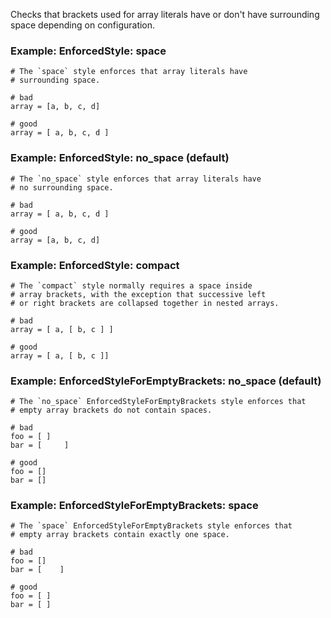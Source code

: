 Checks that brackets used for array literals have or don't have
surrounding space depending on configuration.

### Example: EnforcedStyle: space
    # The `space` style enforces that array literals have
    # surrounding space.

    # bad
    array = [a, b, c, d]

    # good
    array = [ a, b, c, d ]

### Example: EnforcedStyle: no_space (default)
    # The `no_space` style enforces that array literals have
    # no surrounding space.

    # bad
    array = [ a, b, c, d ]

    # good
    array = [a, b, c, d]

### Example: EnforcedStyle: compact
    # The `compact` style normally requires a space inside
    # array brackets, with the exception that successive left
    # or right brackets are collapsed together in nested arrays.

    # bad
    array = [ a, [ b, c ] ]

    # good
    array = [ a, [ b, c ]]


### Example: EnforcedStyleForEmptyBrackets: no_space (default)
    # The `no_space` EnforcedStyleForEmptyBrackets style enforces that
    # empty array brackets do not contain spaces.

    # bad
    foo = [ ]
    bar = [     ]

    # good
    foo = []
    bar = []

### Example: EnforcedStyleForEmptyBrackets: space
    # The `space` EnforcedStyleForEmptyBrackets style enforces that
    # empty array brackets contain exactly one space.

    # bad
    foo = []
    bar = [    ]

    # good
    foo = [ ]
    bar = [ ]
